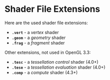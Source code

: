 Shader File Extensions
=======================

Here are the used shader file extensions:

* **`.vert`** - a *vertex* shader
* **`.geom`** - a *geometry* shader
* **`.frag`** - a *fragment* shader

Other extensions, not used in OpenGL 3.3:

* **`.tesc`** - a *tessellation control* shader (4.0+)
* **`.tese`** - a *tessellation evaluation* shader (4.0+)
* **`.comp`** - a *compute* shader (4.3+)